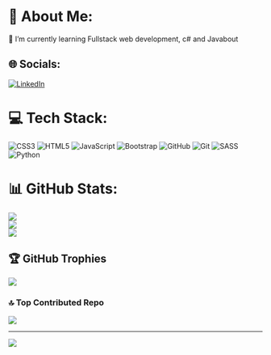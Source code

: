 # 💫 About Me:
🌱 I’m currently learning Fullstack web development, c# and Javabout<br>


## 🌐 Socials:
[![LinkedIn](https://img.shields.io/badge/LinkedIn-%230077B5.svg?logo=linkedin&logoColor=white)](https://linkedin.com/in/https://www.linkedin.com/in/titobi-olatunji/) 

# 💻 Tech Stack:
![CSS3](https://img.shields.io/badge/css3-%231572B6.svg?style=plastic&logo=css3&logoColor=white) ![HTML5](https://img.shields.io/badge/html5-%23E34F26.svg?style=plastic&logo=html5&logoColor=white) ![JavaScript](https://img.shields.io/badge/javascript-%23323330.svg?style=plastic&logo=javascript&logoColor=%23F7DF1E) ![Bootstrap](https://img.shields.io/badge/bootstrap-%238511FA.svg?style=plastic&logo=bootstrap&logoColor=white) ![GitHub](https://img.shields.io/badge/github-%23121011.svg?style=plastic&logo=github&logoColor=white) ![Git](https://img.shields.io/badge/git-%23F05033.svg?style=plastic&logo=git&logoColor=white) ![SASS](https://img.shields.io/badge/SASS-hotpink.svg?style=plastic&logo=SASS&logoColor=white) ![Python](https://img.shields.io/badge/python-3670A0?style=plastic&logo=python&logoColor=ffdd54)
# 📊 GitHub Stats:
![](https://github-readme-stats.vercel.app/api?username=Titobi23&theme=dark&hide_border=false&include_all_commits=false&count_private=false)<br/>
![](https://github-readme-streak-stats.herokuapp.com/?user=Titobi23&theme=dark&hide_border=false)<br/>
![](https://github-readme-stats.vercel.app/api/top-langs/?username=Titobi23&theme=dark&hide_border=false&include_all_commits=false&count_private=false&layout=compact)

## 🏆 GitHub Trophies
![](https://github-profile-trophy.vercel.app/?username=Titobi23&theme=radical&no-frame=true&no-bg=false&margin-w=4)

### 🔝 Top Contributed Repo
![](https://github-contributor-stats.vercel.app/api?username=Titobi23&limit=5&theme=dark&combine_all_yearly_contributions=true)

---
[![](https://visitcount.itsvg.in/api?id=Titobi23&icon=0&color=1)](https://visitcount.itsvg.in)

<!-- Proudly created with GPRM ( https://gprm.itsvg.in ) -->
